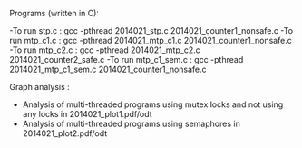 Programs (written in C):

-To run stp.c :
	gcc -pthread 2014021_stp.c 2014021_counter1_nonsafe.c
-To run mtp_c1.c : 
	gcc -pthread 2014021_mtp_c1.c 2014021_counter1_nonsafe.c
-To run mtp_c2.c : 
	gcc -pthread 2014021_mtp_c2.c 2014021_counter2_safe.c
-To run mtp_c1_sem.c :
	gcc -pthread 2014021_mtp_c1_sem.c 2014021_counter1_nonsafe.c


Graph analysis :

- Analysis of multi-threaded programs using mutex locks and not using any locks in 2014021_plot1.pdf/odt
- Analysis of multi-threaded programs using semaphores in 2014021_plot2.pdf/odt